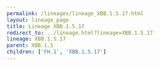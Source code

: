 ```yaml
---
permalink: /lineages/lineage_XBB.1.5.17.html
layout: lineage_page
title: Lineage XBB.1.5.17
redirect_to: ../lineage.html?lineage=XBB.1.5.17
lineage: XBB.1.5.17
parent: XBB.1.5
children: ['FH.1', 'XBB.1.5.17']
---
```

